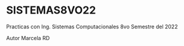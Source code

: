 # SISTEMAS8VO22
Practicas con Ing. Sistemas Computacionales 8vo Semestre del 2022

Autor Marcela RD

